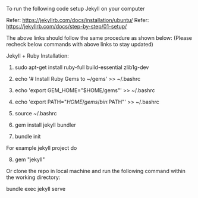 To run the following code setup Jekyll on your computer

Refer: https://jekyllrb.com/docs/installation/ubuntu/
Refer: https://jekyllrb.com/docs/step-by-step/01-setup/

The above links should follow the same procedure as shown below:
(Please recheck below commands with above links to stay updated)

Jekyll + Ruby Installation:

1. sudo apt-get install ruby-full build-essential zlib1g-dev
2. echo '# Install Ruby Gems to ~/gems' >> ~/.bashrc
3. echo 'export GEM_HOME="$HOME/gems"' >> ~/.bashrc
4. echo 'export PATH="$HOME/gems/bin:$PATH"' >> ~/.bashrc
5. source ~/.bashrc

6. gem install jekyll bundler

7. bundle init

For example jekyll project do

8. gem "jekyll"

Or clone the repo in local machine and run the following command within the working directory:

bundle exec jekyll serve